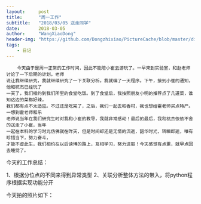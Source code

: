 ```yaml
---
layout:     post
title:      "周一工作"
subtitle:   "2018/03/05 送走同学"
date:       2018-03-05
author:     "WangXiaoDong"
header-img: "https://github.com/Dongzhixiao/PictureCache/blob/master/diaryPic/20180305.jpg?raw=true"
tags:
    - 日记
---
```


```
    今天由于是周一正常的工作时间，因此不能陪小崔去游玩了。一早来到实验室，和赵老师讨论了一下后期的计划，老师
说让我继续研究，我就继续研究了一下关联分析。我就编了一天程序。下午，接到小崔的通知，他和杭杰已经玩了
一天了，我们相约到我们所里的食堂吃饭。到了食堂后，我按照朋友小明的推荐点了几道菜，谁知这边的菜都好辣，
我们都有点不太适应。不过还是吃完了，之后，我们一起去稻香村，我也想给霍老师买点特产。一想到霍老师和乐
老师说当年在我们研究生时对我和小崔的教导，我就非常感动！最后的最后，我和杭杰依依不舍的送走了小崔，当年
一起在本科的学习时光仿佛就在昨天，但是时间却还是无情的流逝，韶华时光，转瞬即逝，唯有珍惜当下，努力奋斗，
才能不虚此生，我们相约在以后读博的路上，互相学习，努力进取！今天感觉有点累，就早点回去睡觉了。
```


今天的工作总结：

1、根据分位点的不同来得到异常类型
2、关联分析整体方法的带入，将python程序根据实现功能分开

今天拍的照片如下：

